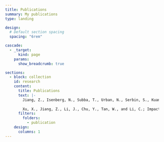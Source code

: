 ```yaml
---
title: Publications
summary: My publications
type: landing

design:
  # Default section spacing
  spacing: "6rem"

cascade:
  - _target:
      kind: page
    params:
      show_breadcrumb: true

sections:
  - block: collection
    id: research
    content:
      title: Publications
      text: |-
        Jiang, Z., Isenberg, N., Subba, T., Urban, N., Serbin, S., Kuang, C., Woo, H.; A Novel Computational Framework for Optimal Experimental Design to Improve Climate Prediction. 
        
        Xu, X., Jiang, Z., Li, J., Chu, Y., Tan, W., and Li, C.; Impacts of meteorology and emission control on the abnormally low particulate matter concentration observed during the winter of 2017, Atmos. Environ., 225, 117377, https://doi.org/10.1016/j.atmosenv.2020.117377, 2020.
      filters:
        folders:
          - publication
    design:
      columns: 1     
---
```


